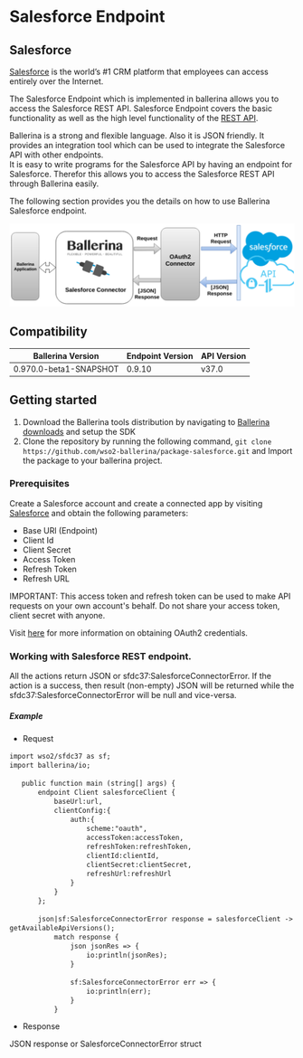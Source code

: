 # Salesforce Endpoint

## Salesforce
[Salesforce](https://www.salesforce.com) is the world’s #1 CRM platform 
that employees can access entirely over the Internet.

The Salesforce Endpoint which is implemented in ballerina allows you to access the Salesforce REST API. 
Salesforce Endpoint covers the basic functionality as well as the high level functionality of the [REST API](https://developer.salesforce.com/page/REST_API). 

Ballerina is a strong and flexible language. Also it is JSON friendly. It provides an integration tool which can be 
used to integrate the Salesforce API with other endpoints.  
It is easy to write programs for the Salesforce API by having an endpoint for Salesforce. 
Therefor this allows you to access the Salesforce REST API through Ballerina easily. 

The following section provides you the details on how to use Ballerina Salesforce endpoint.


![alt text](sfdc37/resources/salesforce.png)


## Compatibility

| Ballerina Version         | Endpoint Version          | API Version |
| ------------------------- | ------------------------- | ------------|
|   0.970.0-beta1-SNAPSHOT  |          0.9.10           |   v37.0     |


## Getting started

1. Download the Ballerina tools distribution by navigating to [Ballerina downloads](https://ballerinalang.org/downloads/) and setup the SDK
2. Clone the repository by running the following command,
  `git clone https://github.com/wso2-ballerina/package-salesforce.git` and
   Import the package to your ballerina project.

### Prerequisites
Create a Salesforce account and create a connected app by visiting [Salesforce](https://www.salesforce.com) 
and obtain the following parameters:
* Base URl (Endpoint)
* Client Id
* Client Secret
* Access Token
* Refresh Token
* Refresh URL

IMPORTANT: This access token and refresh token can be used to make API requests on your own account's behalf. 
Do not share your access token, client secret with anyone.

Visit [here](https://help.salesforce.com/articleView?id=remoteaccess_authenticate_overview.htm) 
for more information on obtaining OAuth2 credentials.

### Working with Salesforce REST endpoint.

All the actions return JSON or sfdc37:SalesforceConnectorError. If the action is a success, 
then result (non-empty) JSON will be returned while the sfdc37:SalesforceConnectorError will be null and vice-versa.

##### Example
 * Request

 ```ballerina
 import wso2/sfdc37 as sf;
 import ballerina/io;
 
    public function main (string[] args) {
        endpoint Client salesforceClient {
            baseUrl:url,
            clientConfig:{
                auth:{
                    scheme:"oauth",
                    accessToken:accessToken,
                    refreshToken:refreshToken,
                    clientId:clientId,
                    clientSecret:clientSecret,
                    refreshUrl:refreshUrl
                }
            }
        };
    
        json|sf:SalesforceConnectorError response = salesforceClient -> getAvailableApiVersions();
            match response {
                json jsonRes => {
                    io:println(jsonRes);
                }
        
                sf:SalesforceConnectorError err => {
                    io:println(err);
                }
            }
```
* Response

JSON response or SalesforceConnectorError struct
